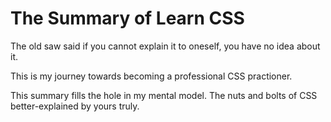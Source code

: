 # The Summary of Learn CSS

The old saw said if you cannot explain it to oneself, you have no idea about it.

This is my journey towards becoming a professional CSS practioner.

This summary fills the hole in my mental model. The nuts and bolts of CSS better-explained
by yours truly.